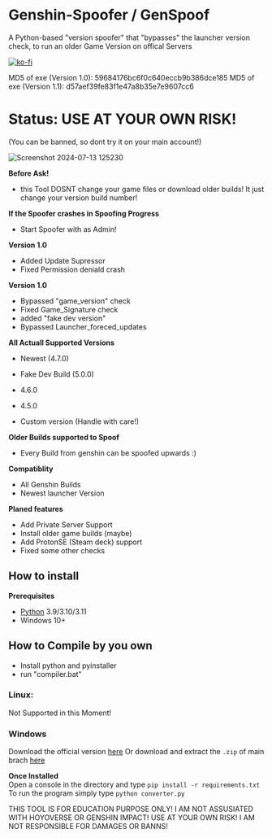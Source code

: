 # Genshin-Spoofer / GenSpoof
A Python-based "version spoofer" that "bypasses" the launcher version check,
to run an older Game Version on offical Servers

[![ko-fi](https://ko-fi.com/img/githubbutton_sm.svg)](https://ko-fi.com/X8X7MF230)

MD5 of exe (Version 1.0): 59684176bc6f0c640eccb9b386dce185
MD5 of exe (Version 1.1): d57aef39fe83f1e47a8b35e7e9607cc6

# Status: USE AT YOUR OWN RISK!
(You can be banned, so dont try it on your main account!)

![Screenshot 2024-07-13 125230](https://github.com/user-attachments/assets/7d195174-1c03-4736-8bad-e633604e9aa4)

**Before Ask!**
- this Tool DOSNT change your game files or download older builds!
  It just change your version build number!

**If the Spoofer crashes in Spoofing Progress**
* Start Spoofer with as Admin!

**Version 1.0**
* Added Update Supressor
* Fixed Permission deniald crash


**Version 1.0**
* Bypassed "game_version" check
* Fixed Game_Signature check
* added "fake dev version"
* Bypassed Launcher_foreced_updates



**All Actuall Supported Versions**
* Newest (4.7.0)
* Fake Dev Build (5.0.0)

* 4.6.0
* 4.5.0
* Custom version (Handle with care!)


**Older Builds supported to Spoof**
- Every Build from genshin can be spoofed upwards :)

**Compatiblity**
- All Genshin Builds
- Newest launcher Version

**Planed features**
* Add Private Server Support
* Install older game builds (maybe)
* Add ProtonSE (Steam deck) support
* Fixed some other checks


## How to install
**Prerequisites**  
* [Python](https://www.python.org/downloads) 3.9/3.10/3.11
* Windows 10+

## How to Compile by you own
* Install python and pyinstaller
* run "compiler.bat"
 
### Linux:
Not Supported in this Moment! 
   
### Windows
Download the official version [here](https://github.com/Crafttino21/Genshin-Spoofer/releases)
Or download and extract the `.zip` of main brach [here](https://github.com/Crafttino21/Genshin-Spoofer/archive/refs/heads/main.zip)  
     
**Once Installed**  
Open a console in the directory and type `pip install -r requirements.txt`  
To run the program simply type `python converter.py`  
 

THIS TOOL IS FOR EDUCATION PURPOSE ONLY!
I AM NOT ASSUSIATED WITH HOYOVERSE OR GENSHIN IMPACT!
USE AT YOUR OWN RISK! I AM NOT RESPONSIBLE FOR DAMAGES OR BANNS!
